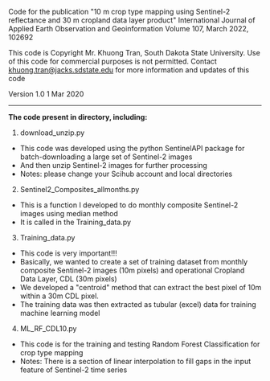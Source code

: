 Code for the publication "10 m crop type mapping using Sentinel-2 reflectance and 30 m cropland data layer product"
International Journal of Applied Earth Observation and Geoinformation Volume 107, March 2022, 102692

This code is Copyright Mr. Khuong Tran, South Dakota State University. 
Use of this code for commercial purposes is not permitted. 
Contact khuong.tran@jacks.sdstate.edu for more information and updates of this code

Version 1.0
1 Mar 2020

----------------------------------------------------------------------------------------
**The code present in directory, including:**
1) download_unzip.py
-  This code was developed using the python SentinelAPI package for batch-downloading a large set of Sentinel-2 images
- And then unzip Sentinel-2 images for further processing
- Notes: please change your Scihub account and local directories
  
2) Sentinel2_Composites_allmonths.py 
- This is a function I developed to do monthly composite Sentinel-2 images using median method
- It is called in the Training_data.py

3) Training_data.py
- This code is very important!!!
- Basically, we wanted to create a set of training dataset from monthly composite Sentinel-2 images (10m pixels) and operational Cropland Data Layer, CDL (30m pixels)
- We developed a "centroid" method that can extract the best pixel of 10m within a 30m CDL pixel.
- The training data was then extracted as tubular (excel) data for training machine learning model

4) ML_RF_CDL10.py
- This code is for the training and testing Random Forest Classification for crop type mapping
- Notes: There is a section of linear interpolation to fill gaps in the input feature of Sentinel-2 time series

  
